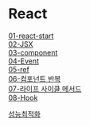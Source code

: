 # React
[01-react-start](./documents/01-react-start.md)  
[02-JSX](./documents/02-JSX.md)  
[03-component](./documents/03-component.md)  
[04-Event](./documents/04-Event.md)  
[05-ref](./documents/05-ref.md)  
[06-컴포넌트 반복](./documents/06-component-iteration.md)  
[07-라이프 사이클 메서드](./documents/07-LifeCycle-Method.md)  
[08-Hook]()  
[]()  

[성능최적화](./documents/performance-optimization.md)  
